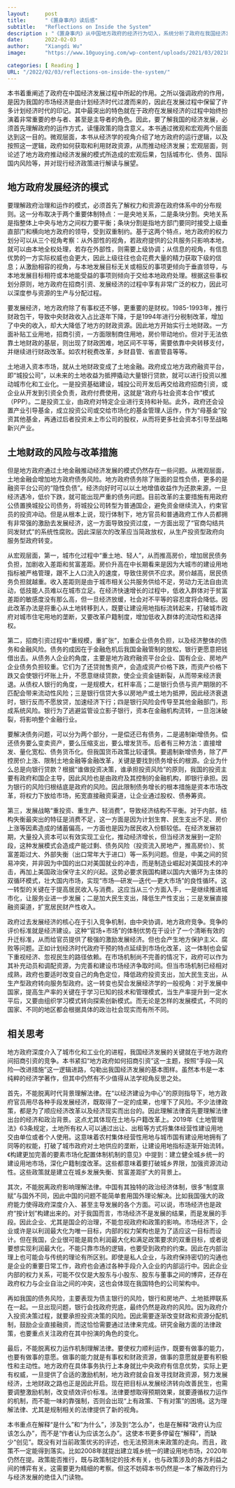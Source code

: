 ```yaml
---
layout:     post
title:      "《置身事内》读后感"
subtitle:   "Reflections on Inside the System"
description : "《置身事内》从中国地方政府的经济行为切入，系统分析了政府在我国经济发展中的关键角色。通过微观（财政运作、招商引资）和宏观（城市化、债务风险）双重视角，揭示了‘土地财政’与‘土地金融’模式的逻辑与影响，并探讨了经济结构失衡、债务问题及改革路径。本书为理解中国特色的政治经济体制提供了深刻洞察，是解读政府行为与经济政策的必读之作。"
date:       2022-02-03
author:     "Xiangdi Wu"
image:      "https://www.10guoying.com/wp-content/uploads/2021/03/2021032209320263.jpg"

categories: [ Reading ]
URL: "/2022/02/03/reflections-on-inside-the-system/"
---
```


本书着重阐述了政府在中国经济发展过程中所起的作用。之所以强调政府的作用，是因为我国的市场经济是由计划经济时代过渡而来的，因此在发展过程中保留了许多计划经济时代的印记。其中最突出的特色就在于政府在发展经济的过程中始终扮演着非常重要的参与者、甚至是主导者的角色。因此，要了解我国的经济发展，必须首先理解政府的运作方式，读懂政策的隐含意义。本书通过微观和宏观两个层面达到这一目的。微观层面，本书从经济学的视角介绍了地方政府的运行逻辑，以及按照这一逻辑，政府如何获取和利用财政资源，从而推动经济发展；宏观层面，则论述了地方政府推动经济发展的模式所造成的宏观后果，包括城市化、债务、国际国内风险等，并对现行经济政策进行解读与展望。

## 地方政府发展经济的模式

要理解政府治理和运作的模式，必须首先了解权力和资源在政府体系中的分布规则。这一分布取决于两个重要体制特点：一是央地关系，二是条块分割。央地关系是指整体上中央与地方之间权力要平衡；条块分割是指地方部门要同时接受上级垂直部门和横向地方政府的领导，受到双重制约。基于这两个特点，地方政府的权力划分可以从三个视角考察：从外部性的视角，若政府提供的公共服务只影响本地，就可以由本地全权处理，若存在外部性，则需要上级协调；从信息的视角，有信息优势的一方实际权威也会更大，因此上级往往也会花费大量的精力获取下级的信息；从激励相容的视角，与本地发展目标无关或相反的事项更倾向于垂直领导，与本地发展目标相符或本地能受益的事项则倾向于交给本地政府处理。根据这些事权划分原则，地方政府在招商引资、发展经济的过程中享有非常广泛的权力，因此可以深度参与资源的生产与分配过程。

要发展经济，地方政府除了有事权还不够，更重要的是财权。1985-1993年，推行财政包干，导致中央财政收入占比逐年下降，于是1994年进行分税制改革，增加了中央的收入，却大大降低了地方的财政资源。因此地方开始实行土地财政。一方面补贴工业用地，招商引资，一方面限制商住用地，房价带动地价。但对于无法依靠土地财政的基层，则出现了财政困难，地区间不平等，需要依靠中央转移支付，并继续进行财政改革。如农村税费改革，乡财县管、省直管县等等。

土地进入资本市场，就从土地财政变成了土地金融。政府成立地方政府融资平台，即“城投公司”，以未来的土地收益为抵押撬动大量银行贷款，就可以进行投资以推动城市化和工业化。一是投资基础建设，城投公司开发后再交给政府招商引资，或企业从开发到引资全负责，政府付费使用，这就是“政府与社会资本合作”模式（PPP）。二是投资工业，由政府对特定企业进行支持和补贴。此外，政府还会设置产业引导基金，成立投资公司或交给市场化的基金管理人运作，作为“母基金”投资其他基金，再通过后者投资未上市公司的股权，从而将更多社会资本引导至战略新兴产业。

## 土地财政的风险与改革措施

但是地方政府通过土地金融推动经济发展的模式仍然存在一些问题。从微观层面，土地金融会增加地方政府债务风险。地方政府债务除了账面的显性负债，更多的是融资平台公司的“隐性负债”。经济向好时可以以土地增值收益作为还款来源，一旦经济遇冷，低价下跌，就可能出现严重的债务问题。目前改革的主要措施有用政府公债置换城投公司债务，将城投公司转型为普通国企，避免资金继续流入，约束官员的投资冲动。但是从根本上说，现行体制下，地方官员和普通政府工作人员都拥有非常强的激励去发展经济，这一方面导致投资过度，一方面出现了“官商勾结共同发财式”的系统性腐败。因此深层次的改革应当简政放权，从生产投资型政府向服务型政府转变。

从宏观层面，第一，城市化过程中“重土地、轻人”，从而推高房价，增加居民债务负担，加剧收入差距和贫富差距。房价升高在中长期看来是因为大城市的建设用地指标被严格管理，跟不上人口流入的速度，导致住房供不应求。房价越高，居民债务负担就越重。收入差距则是由于城市相关公共服务供给不足，劳动力无法自由流动，低技能人员难以在城市立足。在经济快速增长的过程中，低收入群体对于贫富差距的敏感度没有那么高，但一旦经济放缓，社会对不平等的容忍度将会降低。因此改革办法是将重心从土地转移到人，既要让建设用地指标流转起来，打破城市政府对城市住宅用地的垄断，又要改革户籍制度，增加低收入群体的流动性和选择权。

第二，招商引资过程中“重规模，重扩张”，加重企业债务负担，以及经济整体的债务和金融风险。债务的成因在于金融危机后我国金融管制的放松，银行更愿意把钱借出去。从债务人企业的角度，主要是地方政府融资平台企业、国有企业、房地产企业债务负担较重。它们为了还贷抛售资产，会造成资产价格下跌，而资产价格下跌又会使银行坏账上升，不愿意继续贷款，使企业资金链断裂，从而带来经济衰退。从债权人银行的角度，一是规模大，杠杆率高；二是银行负债与资产期限的不匹配会带来流动性风险；三是银行信贷大多以房地产或土地为抵押，因此经济衰退时，银行反而不愿放贷，加速经济下行；四是银行风险会传导至其他金融部门，形成系统风险。银行为了逃避监管设立影子银行，资本在金融机构流转，一旦泡沫破裂，将影响整个金融行业。

要解决债务问题，可以分为两个部分，一是偿还已有债务，二是遏制新增债务。偿还债务要么变卖资产，要么压缩支出，要么增发货币。后者有三种方法：直接增发、量化宽松、债务货币化。但我国货币政策比较谨慎。要遏制新增债务，除了严控房价上涨、限制土地金融等金融改革，关键是要找到债务增长的根源。企业为什么总是向银行贷款？根据“谁做投资决策，谁承担投资风险”的原则，我国的投资主要有政府和国企主导，因此风险也是由政府及其控制的金融机构，即银行承担。因为银行的风险归根结底是政府的风险。因此限制债务增长的根本措施是资本市场改革，将权力下放给市场，拓宽直接融资渠道，让企业通过股权、债券筹资。

第三，发展战略“重投资、重生产、轻消费”，导致经济结构不平衡。对于内部，结构失衡最突出的特征是消费不足，这一方面是因为计划生育、民生支出不足、房价上涨等因素造成的储蓄偏高，一方面也是因为居民收入份额较低。在经济发展初期，大量投入资本可以有效实现工业化，推动经济增长，但当经济发展到一定阶段，这种发展模式会造成产能过剩、债务风险（投资流入房地产，推高房价）、贫富差距过大、外部失衡（出口常年大于进口）等一系列问题。但是，中美之间的贸易冲突，并非因为中国的出口对美国就业的冲击，而是制造业崛起对美国技术的冲击，再加上美国政治保守主义的兴起。这势必要求我国构建以国内大循环为主体的双循环模式，壮大国内市场，实现“市场—研发—迭代—更大市场”的良性循环。这一转型的关键在于提高居民收入与消费。这应当从三个方面入手，一是继续推进城市化，让服务业进一步发展；二是加大民生支出，降低生产性支出；三是发展直接融资渠道，扩宽居民财产性收入。

政府过去发展经济的核心在于引入竞争机制，由中央协调，地方政府竞争。竞争的评价标准就是经济建设。这种“官场+市场”的体制优势在于设计了一个清晰有效的升迁标准，从而给官员提供了极强的激励发展经济。但也会产生地方保护主义、腐败等问题。正如计划经济时代政府干预的特点延续到市场化改革，这一体制也会留下重视经济、忽视民生的路径依赖。在市场机制尚不完善的情况下，政府可以作为其补充动员和调配资源，为完善和建设市场经济争取时间。但当市场机制已经相对成熟，政府也要适时改变自己的角色定位，降低政府投资支出，加大民生支出，从生产型政府转向服务型政府。这一转变也契合发展经济学的一般视角：对于发展中国家，提高生产率的关键在于学习已知的技术和管理模式，当生产率提升到一定水平后，又要由组织学习模式转向探索创新模式。而无论是怎样的发展模式，不同的国家、不同的地区都会根据具体的政治社会现实而有所不同。

## 相关思考

地方政府深度介入了城市化和工业化的进程，我国经济发展的关键就在于地方政府间招商引资的竞争。本书紧扣“地方政府如何招商引资”这一主题，按照“手段—风险—改进措施”这一逻辑进路，勾勒出我国经济发展的基本图样。虽然本书是一本纯粹的经济学著作，但其中仍然有不少值得从法学视角反思之处。

首先，不能脱离时代背景理解法律。在“以经济建设为中心”的原则指导下，地方政府官员用尽各种手段发展经济，既取得了一定的成果，也埋下了风险。不少法律政策，都是为了顺应经济改革以及经济现实而出台的。因此理解法律首先要理解法律出台的经济和政治背景。这点尤其体现在土地与户籍改革上。2019年《土地管理法》63条规定，土地所有权人可以通过出让、出租等方式将集体经营性建设用地交由单位或者个人使用。这意味着农村集体经营性用地与城市国有建设用地拥有了同等的权能，打破了城市政府对土地供应的垄断，让建设用地指标逐渐开始流转。《构建更加完善的要素市场化配置体制机制的意见》中提到：建立健全城乡统一的建设用地市场，深化户籍制度改革。这些都意味着要打破城乡界限，加强资源流动性。这些政策就是建立在城乡发展失衡、贫富差距扩大的背景上。

其次，不能脱离政府影响理解法律。中国有其独特的政治经济体制，很多“制度禀赋”与国外不同，因此中国的问题不能简单套用国外理论解决。比如我国强大的政府能力使得政府深度介入、甚至主导发展的各个方面。可以说，市场经济也是政府“按计划”构建出来的。对于我国而言，市场经济不是发展的结果，而是发展的手段。因此企业、尤其是国企的治理，不能忽视政府和政策的影响。市场经济下，企业或许是以利润最大化为唯一目标，内部的权力架构也是为了适应这一目标而设计。但在我国，企业很可能是肩负利润最大化和满足政策要求的双重目标，或者说要想实现利润最大化，不能只靠市场的逻辑，也要受到政府的约束。因此在内部治理上也可能会与传统的理论有所区别。即使是私人企业，与政府保持密切的沟通也是企业的重要日常工作，政府也会通过各种手段介入企业的内部运行中。因此企业内部的权力关系，可能不仅仅是大股东与小股东、股东与董事之间的博弈，还存在政府权力与企业自治之间的冲突，这也会体现在我国特色的公司架构中。

再如我国的债务风险，主要表现为债主银行的风险，银行和房地产、土地抵押联系在一起。一旦出现问题，银行会找政府兜底，最终仍然是政府的风险。因为政府介入投资决策过程，就要承担投资决策的风险。因此需要逐渐改变财政和资源分配机制，鼓励企业直接融资，而这恰恰需要通过法律来完成。研究金融方面的法律政策，也要重点关注政府在其中扮演的角色的变化。

最后，不能脱离权力运作机制理解法律。要使权力顺利运作，既要有做事的能力，也要有做事的意愿。做事的能力就是有事权和财政资源，做事的意愿就是要有积极性和主动性。地方政府在具体事务执行上本身就比中央政府有信息优势，实际上更有权威，一旦提供了合适的激励机制，地方政府就会自发寻找财政资源，努力发展经济，土地财政之路也正是因此开启。现在把目标从发展经济转向改善民生，也需要调整激励机制，改变绩效评价标准。法律要想取得预期效果，就要遵循权力运作的机制，而不能一味的靠强制，否则会出现“上有政策、下有对策”的困境。这为理解法律、尤其是规制相关的法律提供了新的视角。

本书重点在解释“是什么”和“为什么”，涉及到“怎么办”，也是在解释“政府认为应该怎么办”，而不是“作者认为应该怎么办”。这使本书更多停留在“解释”，而缺少“创见”。既没有对当前政策优劣的评述，也无法预测未来政策的走向。而且，政策不一定能得到落实。比如2008年就提出建立城乡统一的建设用地市场，2020年仍然在提。政策能否推行，既与政策制定的技术有关，也与政策涉及的各方利益之间的博弈有关。这需要更为精细的考察。但这不妨碍本书仍然是一本了解政府行为与经济发展的绝佳入门读物。